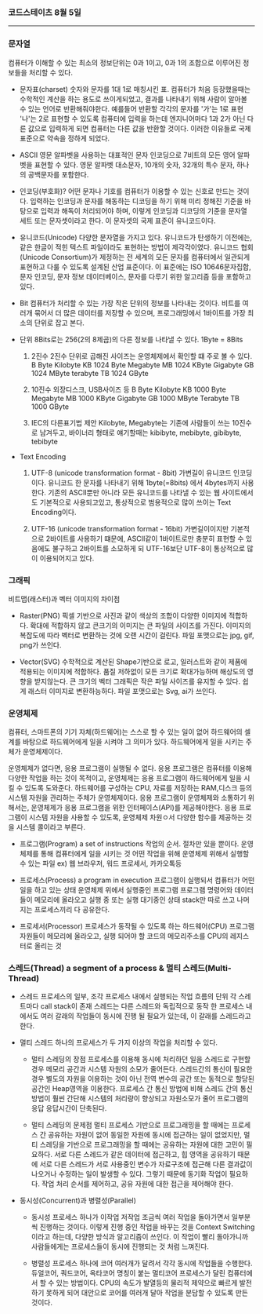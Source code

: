 ### 코드스테이츠 8월 5일

---

### 문자열

컴퓨터가 이해할 수 있는 최소의 정보단위는 0과 1이고, 0과 1의 조합으로 이루어진 정보들을 처리할 수 있다.

- 문자표(charset)
  숫자와 문자를 1대 1로 매칭시킨 표.
  컴퓨터가 처음 등장했을때는 수학적인 계산을 하는 용도로 쓰이게되었고, 결과를 나타내기 위해 사람이 알아볼 수 있는 언어로 반환해줘야한다.
  예를들어 반환할 각각의 문자를 '가'는 1로 표현 '나'는 2로 표현할 수 있도록 컴퓨터에 입력을 하는데 엔지니어마다 1과 2가 아닌 다른 값으로 입력하게 되면 컴퓨터는 다른 값을 반환할 것이다.
  이러한 이유들로 국제표준으로 약속을 정하게 되었다.

- ASCII
  영문 알파벳을 사용하는 대표적인 문자 인코딩으로 7비트의 모든 영어 알파벳을 표현할 수 있다.
  영문 알파벳 대소문자, 10개의 숫자, 32개의 특수 문자, 하나의 공백문자를 포함한다.

- 인코딩(부호화)?
  어떤 문자나 기호를 컴퓨터가 이용할 수 있는 신호로 만드는 것이다.
  입력하는 인코딩과 문자를 해동하는 디코딩을 하기 위해 미리 정해진 기준을 바탕으로 입력과 해독이 처리되어야 하며,
  이렇게 인코딩과 디코딩의 기준을 문자열 세트 또는 문자셋이라고 한다. 이 문자셋의 국제 표준이 유니코드이다.

- 유니코드(Unicode)
  다양한 문자열을 가지고 있다.
  유니코드가 탄생하기 이전에는, 같은 한글이 적힌 텍스트 파일이라도 표현하는 방법이 제각각이였다.
  유니코드 협회(Unicode Consortium)가 제정하는 전 세계의 모든 문자를 컴퓨터에서 일관되게 표현하고 다룰 수 있도록 설계된 산업 표준이다.
  이 표준에는 ISO 10646문자집합, 문자 인코딩, 문자 정보 데이터베이스, 문자를 다루기 위한 알고리즘 등을 포함하고 있다.

- Bit
  컴퓨터가 처리할 수 있는 가장 작은 단위의 정보를 나타내는 것이다.
  비트를 여러개 묶어서 더 많은 데이터를 저장할 수 있으며, 프로그래밍에서 1바이트를 가장 최소의 단위로 잡고 본다.

- 단위
  8Bits로는 256(2의 8제곱)의 다른 정보를 나타낼 수 있다.
  1Byte = 8Bits

  1. 2진수
     2진수 단위로 곱해진 사이즈는 운영체제에서 확인할 떄 주로 볼 수 있다.
     B Byte
     Kilobyte KB 1024 Byte
     Megabyte MB 1024 KByte
     Gigabyte GB 1024 MByte
     terabyte TB 1024 GByte

  2. 10진수
     외장디스크, USB사이즈 등
     B Byte
     Kilobyte KB 1000 Byte
     Megabyte MB 1000 KByte
     Gigabyte GB 1000 MByte
     Terabyte TB 1000 GByte

  3. IEC의 다른표기법 제안
     Kilobyte, Megabyte는 기존에 사람들이 쓰는 10진수로 남겨두고,
     바이너리 형태로 얘기할때는 kibibyte, mebibyte, gibibyte, tebibyte

- Text Encoding

  1. UTF-8 (unicode transformation format - 8bit)
     가변길이 유니코드 인코딩이다.
     유니코드 한 문자를 나타내기 위해 1byte(=8bits) 에서 4bytes까지 사용한다.
     기존의 ASCII뿐만 아니라 모든 유니코드를 나타낼 수 있는 웹 사이트에서도 기본적으로 사용되고있고, 통상적으로 범용적으로 많이 쓰이는 Text Encoding이다.

  2. UTF-16 (unicode transformation format - 16bit)
     가변길이이지만 기본적으로 2바이트를 사용하기 떄문에, ASCII같이 1바이트로만 충분히 표현할 수 있음에도 불구하고 2바이트를 소모하게 되 UTF-16보단 UTF-8이 통상적으로 많이 이용되어지고 있다.

### 그래픽

비트맵(래스터)과 벡터 이미지의 차이점

- Raster(PNG)
  픽셀 기반으로 사진과 같이 색상의 조합이 다양한 이미지에 적합하다.
  확대에 적합하지 않고 큰크기의 이미지는 큰 파일의 사이즈를 가진다.
  이미지의 복잡도에 따라 벡터로 변환하는 것에 오랜 시간이 걸린다.
  파일 포맷으로는 jpg, gif, png가 쓰인다.

- Vector(SVG)
  수학적으로 계산된 Shape기반으로 로고, 일러스트와 같이 제품에 적용되는 이미지에 적합하다.
  품질 저하없이 모든 크기로 확대가능하며 해상도의 영향을 받지않는다.
  큰 크기의 벡터 그래픽은 작은 파일 사이즈를 유지할 수 있다. 쉽게 래스터 이미지로 변환하능하다.
  파일 포맷으로는 Svg, ai가 쓰인다.

### 운영체제

컴퓨터, 스마트폰의 기기 자체(하드웨어)는 스스로 할 수 있는 일이 없어 하드웨어의 셀계를 바탕으로 하드웨어에게 일을 시켜야 그 의미가 있다.
하드웨어에게 일을 시키는 주체가 운영체제이다.

운영체제가 없다면, 응용 프로그램이 실행될 수 없다.
응용 프로그램은 컴퓨터를 이용해 다양한 작업을 하는 것이 목적이고, 운영체제는 응용 프로그램이 하드웨어에게 일을 시킬 수 있도록 도와준다.
하드웨어를 구성하는 CPU, 자료를 저장하는 RAM,디스크 등의 시스템 자원을 관리하는 주체가 운영체제이다.
응용 프로그램이 운영체제와 소통하기 위해서는, 운영체제가 응용 프로그램을 위한 인터페이스(API)를 제공해야한다.
응용 프로그램이 시스템 자원을 사용할 수 있도록, 운영체제 차원ㅇ서 다양한 함수를 제공하는 것을 시스템 콜이라고 부른다.

- 프로그램(Program) a set of instructions
  작업의 순서. 절차만 있을 뿐이다.
  운영체제를 통해 컴퓨터에게 일을 시키는 것
  어떤 작업을 위해 운영체제 위해서 실행할 수 있는 파일
  ex) 웹 브라우저, 워드 프로세서, 카카오톡등

- 프로세스(Process) a program in execution
  프로그램이 실행되서 컴퓨터가 어떤 일을 하고 있는 상태
  운영체제 위에서 실행중인 프로그램
  프로그램 명령어와 데이터들이 메모리에 올라오고 실행 중 또는 실행 대기중인 상태
  stack만 따로 쓰고 나머지는 프로세스끼리 다 공유한다.

- 프로세서(Processor)
  프로세스가 동작될 수 있도록 하는 하드웨어(CPU)
  프로그램 자원들이 메모리에 올라오고, 실행 되어야 할 코드의 메모리주소를 CPU의 레지스터로 올리는 것

### 스레드(Thread) a segment of a process & 멀티 스레드(Multi-Thread)

- 스레드
  프로세스의 일부, 조각
  프로세스 내에서 실행되는 작업 흐름의 단위
  각 스레트마다 call stack이 존재
  스레드는 다른 스레드와 독립적으로 동작
  한 프로세스 내에서도 여러 갈래의 작업들이 동시에 진행 될 필요가 있는데, 이 갈래를 스레드라고 한다.

- 멀티 스레드
  하나의 프로세스가 두 가지 이상의 작업을 처리할 수 있다.

  - 멀티 스레딩의 장점
    프로세스를 이용해 동시에 처리하던 일을 스레드로 구현할 경우 메모리 공간과 시스템 자원의 소모가 줄어든다.
    스레드간의 통신이 필요한 경우 별도의 자원을 이용하는 것이 아닌 전역 변수의 공간 또는 동적으로 할당된 공간인 Heap영역을 이용한다.
    프로세스 간 통신 방법에 비해 스레드 간의 통신 방법이 훨씬 간단해 시스템의 처리량이 향상되고 자원소모가 줄어 프로그램의 응답 응답시간이 단축된다.

  - 멀티 스레딩의 문제점
    멀티 프로세스 기반으로 프로그래밍을 할 때에는 프로세스 간 공유하는 자원이 없어 동일한 자원에 동시에 접근하는 일이 없었지만, 멀티 스레딩을 기반으로 프로그래밍을 할 때에는 공유하는 자원에 대한 고민이 필요하다.
    서로 다른 스레드가 같은 데이터에 접근하고, 힙 영역을 공유하기 때문에 서로 다른 스레드가 서로 사용중인 변수가 자료구조에 접근해 다른 결과값이 나오거나 수정하는 일이 발생할 수 있다.
    그렇기 때문에 동기화 작업이 필요하다. 작업 처리 순서를 제어하고, 공유 자원에 대한 접근을 제어해야 한다.

- 동시성(Concurrent)과 병렬성(Parallel)

  - 동시성
    프로세스 하나가 이작업 저작업 조금씩 여러 작업을 돌아가면서 일부분씩 진행하는 것이다.
    이렇게 진행 중인 작업을 바꾸는 것을 Context Switching이라고 하는데, 다양한 방식과 알고리즘이 쓰인다.
    이 작업이 빨리 돌아가니까 사람들에게는 프로세스들이 동시에 진행되는 것 처럼 느껴진다.

  - 병렬성
    프로세스 하나에 코어 여러개가 달려서 각각 동시에 작업들을 수행한다.
    듀얼코어, 쿼드코어, 옥타코어 명칭이 붙는 멀티코어 프로세스가 달린 컴퓨터에서 할 수 있는 방법이다.
    CPU의 속도가 발열등의 물리적 제약으로 빠르게 발전하기 못하게 되어 대안으로 코어를 여러개 달아 작업을 분담할 수 있도록 만든 것이다.
